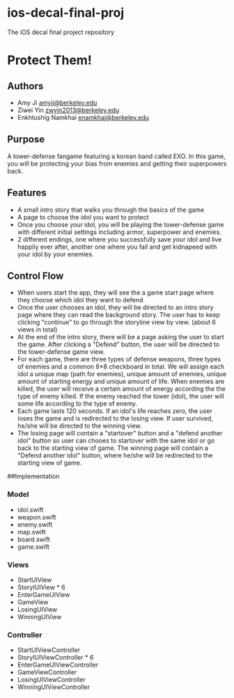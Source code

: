 # ios-decal-final-proj
The iOS decal final project repository

# Protect Them!

## Authors
- Amy Ji                amyji@berkeley.edu
- Ziwei Yin             zwyin2013@berkeley.edu
- Enkhtushig Namkhai    enamkhai@berkeley.edu

## Purpose
A tower-defense fangame featuring a korean band called EXO. In this game, you will be protecting your bias from enemies and getting their superpowers back.

## Features
- A small intro story that walks you through the basics of the game
- A page to choose the idol you want to protect
- Once you choose your idol, you will be playing the tower-defense game with different initial settings including armor, superpower and enemies.
- 2 different endings, one where you successfully save your idol and live happily ever after, another one where you fail and get kidnapeed with your idol by your enemies.

## Control Flow
- When users start the app, they will see the a game start page where they choose which idol they want to defend
- Once the user chooses an idol, they will be directed to an intro story page where they can read the background story. The user has to keep clicking "continue" to go through the storyline view by view. (about 6 views in total)
- At the end of the intro story, there will be a page asking the user to start the game. After clicking a "Defend" button, the user will be directed to the tower-defense game view.
- For each game, there are three types of defense weapons, three types of enemies and a common 8*8 checkboard in total. We will assign each idol a unique map (path for enemies), unique amount of enemies, unique amount of starting energy and unique amount of life. When enemies are killed, the user will receive a certain amount of energy according the the type of enemy killed. If the enemy reached the tower (idol), the user will some life according to the type of enemy.
- Each game lasts 120 seconds. If an idol's life reaches zero, the user loses the game and is redirected to the losing view. If user survived, he/she will be directed to the winning view.
- The losing page will contain a "startover" button and a "defend another idol" button so user can chooes to startover with the same idol or go back to the starting view of game. The winning page will contain a "Defend another idol" button, where he/she will be redirected to the starting view of game.

##Implementation
### Model
- idol.swift
- weapon.swift
- enemy.swift
- map.swift
- board.swift
- game.swift

### Views
- StartUIView
- StoryIUIView * 6
- EnterGameUIView
- GameView
- LosingUIView
- WinningUIView

### Controller
- StartUIViewController
- StoryIUIViewController * 6
- EnterGameUIViewController
- GameViewController
- LosingUIViewController
- WinningUIViewController

